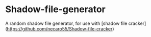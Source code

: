 # Shadow-file-generator
A random shadow file generator, for use with [shadow file cracker] (https://github.com/necaro55/Shadow-file-cracker)
